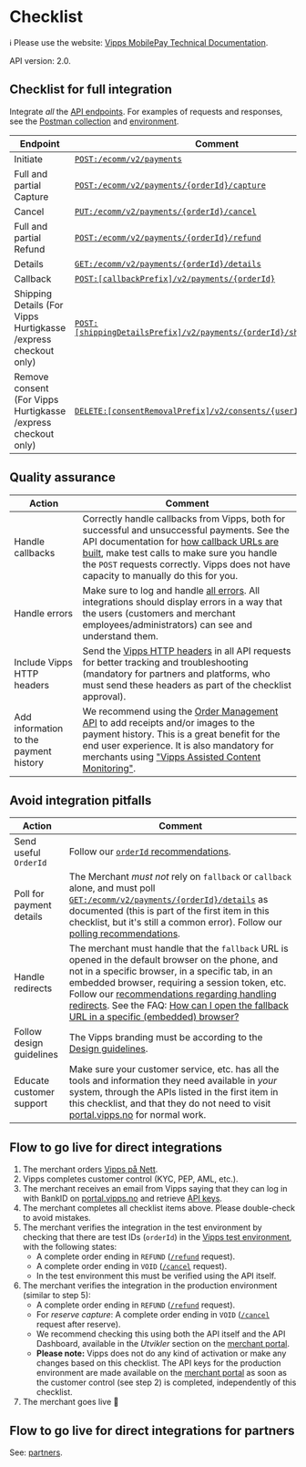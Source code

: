 <!-- START_METADATA
---
title: eCom API checklist
sidebar_label: Checklist
sidebar_position: 20
description: Checklist for full integration with the eCom API.
pagination_next: null
pagination_prev: null
---
END_METADATA -->

# Checklist

<!-- START_COMMENT -->
ℹ️ Please use the website:
[Vipps MobilePay Technical Documentation](https://developer.vippsmobilepay.com/docs/APIs/ecom-api/).
<!-- END_COMMENT -->

API version: 2.0.

## Checklist for full integration

Integrate *all* the [API endpoints](https://developer.vippsmobilepay.com/api/ecom/). For examples of requests and responses, see the [Postman collection](/tools/vipps-ecom-api-postman-collection.json) and [environment](https://github.com/vippsas/vipps-developers/blob/master/tools/vipps-api-global-postman-environment.json).

| Endpoint | Comment |
|-----|-----------|
|     Initiate |  [`POST:/ecomm/v2/payments`](https://developer.vippsmobilepay.com/api/ecom#tag/Vipps-eCom-API/operation/initiatePaymentV3UsingPOST)|
|     Full and partial Capture| [`POST:/ecomm/v2/payments/{orderId}/capture`](https://developer.vippsmobilepay.com/api/ecom#tag/Vipps-eCom-API/operation/capturePaymentUsingPOST)|
|     Cancel| [`PUT:/ecomm/v2/payments/{orderId}/cancel`](https://developer.vippsmobilepay.com/api/ecom#tag/Vipps-eCom-API/operation/cancelPaymentRequestUsingPUT)|
|     Full and partial Refund| [`POST:/ecomm/v2/payments/{orderId}/refund`](https://developer.vippsmobilepay.com/api/ecom#tag/Vipps-eCom-API/operation/refundPaymentUsingPOST)|
|     Details| [`GET:/ecomm/v2/payments/{orderId}/details`](https://developer.vippsmobilepay.com/api/ecom#tag/Vipps-eCom-API/operation/getPaymentDetailsUsingGET)|
|     Callback| [`POST:[callbackPrefix]/v2/payments/{orderId}`](https://developer.vippsmobilepay.com/api/ecom#tag/Merchant-Endpoints/operation/transactionUpdateCallbackForRegularPaymentUsingPOST)|
|    Shipping Details (For Vipps Hurtigkasse /express checkout only) |[`POST:[shippingDetailsPrefix]/v2/payments/{orderId}/shippingDetails`](https://developer.vippsmobilepay.com/api/ecom#tag/Merchant-Endpoints/operation/fetchShippingCostUsingPOST)|
|    Remove consent (For Vipps Hurtigkasse /express checkout only) | [`DELETE:[consentRemovalPrefix]/v2/consents/{userId}`](https://developer.vippsmobilepay.com/api/ecom#tag/Merchant-Endpoints/operation/removeUserConsentUsingDELETE) |

## Quality assurance

| Action | Comment |
|-----|-----------|
|     Handle callbacks | Correctly handle callbacks from Vipps, both for successful and unsuccessful payments. See the API documentation for [how callback URLs are built](vipps-ecom-api.md#callback-endpoints), make test calls to make sure you handle the `POST` requests correctly. Vipps does not have capacity to manually do this for you. |
|     Handle errors | Make sure to log and handle [all errors](./vipps-ecom-api.md#errors). All integrations should display errors in a way that the users (customers and merchant employees/administrators) can see and understand them.|
|     Include Vipps HTTP headers | Send the [Vipps HTTP headers](https://developer.vippsmobilepay.com/docs/common-topics/http-headers) in all API requests for better tracking and troubleshooting (mandatory for partners and platforms, who must send these headers as part of the checklist approval). |
|     Add information to the payment history| We recommend using the [Order Management API](https://developer.vippsmobilepay.com/docs/APIs/order-management-api) to add receipts and/or images to the payment history. This is a great benefit for the end user experience. It is also mandatory for merchants using ["Vipps Assisted Content Monitoring"](https://developer.vippsmobilepay.com/docs/APIs/order-management-api/vipps-order-management-api#vipps-assisted-content-monitoring). |

## Avoid integration pitfalls

| Action    | Comment   |
|-----|-----------|
|     Send useful `OrderId` | Follow our [`orderId` recommendations](https://developer.vippsmobilepay.com/docs/common-topics/orderid). |
|     Poll for payment details | The Merchant *must not* rely on `fallback` or `callback` alone, and must poll [`GET:/ecomm/v2/payments/{orderId}/details`](https://developer.vippsmobilepay.com/api/ecom#tag/Vipps-eCom-API/operation/getPaymentDetailsUsingGET) as documented (this is part of the first item in this checklist, but it's still a common error). Follow our [polling recommendations](https://developer.vippsmobilepay.com/docs/common-topics/polling-guidelines). |
|     Handle redirects| The merchant must handle that the `fallback` URL is opened in the default browser on the phone, and not in a specific browser, in a specific tab, in an embedded browser, requiring a session token, etc. Follow our [recommendations regarding handling redirects](https://developer.vippsmobilepay.com/docs/common-topics/redirects/). See the FAQ: [How can I open the fallback URL in a specific (embedded) browser?](https://developer.vippsmobilepay.com/docs/faqs/common-problems-faq#how-can-i-open-the-fallback-url-in-a-specific-embedded-browser)|
|     Follow design guidelines| The Vipps branding must be according to the [Design guidelines](https://developer.vippsmobilepay.com/docs/design-guidelines).|
|     Educate customer support| Make sure your customer service, etc. has all the tools and information they need available in *your* system, through the APIs listed in the first item in this checklist, and that they do not need to visit [portal.vipps.no](https://portal.vipps.no) for normal work.|

## Flow to go live for direct integrations

1. The merchant orders
   [Vipps på Nett](https://www.vipps.no/produkter-og-tjenester/bedrift/ta-betalt-paa-nett/ta-betalt-paa-nett/).
2. Vipps completes customer control (KYC, PEP, AML, etc.).
3. The merchant receives an email from Vipps saying that they can log in with
   BankID on
   [portal.vipps.no](https://portal.vipps.no)
   and retrieve [API keys](https://developer.vippsmobilepay.com/docs/common-topics/api-keys/#getting-the-api-keys).
4. The merchant completes all checklist items above.
   Please double-check to avoid mistakes.
5. The merchant verifies the integration in the test environment by checking that
   there are test IDs (`orderId`) in the
   [Vipps test environment](https://developer.vippsmobilepay.com/docs/test-environment),
   with the following states:
   * A complete order ending in `REFUND`
      ([`/refund`](https://developer.vippsmobilepay.com/api/ecom#tag/Vipps-eCom-API/operation/refundPaymentUsingPOST)
      request).
   * A complete order ending in `VOID`
      ([`/cancel`](https://developer.vippsmobilepay.com/api/ecom#tag/Vipps-eCom-API/operation/cancelPaymentRequestUsingPUT)
      request).
   * In the test environment this must be verified using the API itself.
6. The merchant verifies the integration in the production environment (similar to step 5):
   * A complete order ending in `REFUND`
      ([`/refund`](https://developer.vippsmobilepay.com/api/ecom#tag/Vipps-eCom-API/operation/refundPaymentUsingPOST)
      request).
   * For *reserve capture*: A complete order ending in `VOID`
      ([`/cancel`](https://developer.vippsmobilepay.com/api/ecom#tag/Vipps-eCom-API/operation/cancelPaymentRequestUsingPUT)
      request after reserve).
   * We recommend checking this using both the API itself and the API Dashboard, available in the *Utvikler* section on the
      [merchant portal](https://portal.vipps.no).  
   * **Please note:** Vipps does not do any kind of activation or make any changes based on this checklist.
      The API keys for the production environment are made available on the
      [merchant portal](https://portal.vipps.no)
      as soon as the customer control (see step 2) is completed, independently of this checklist.
7. The merchant goes live 🎉

## Flow to go live for direct integrations for partners

See: [partners](https://developer.vippsmobilepay.com/docs/partner).

